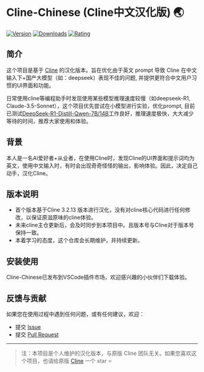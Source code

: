 # Cline-Chinese (Cline中文汉化版) 🌏

[![Version](https://img.shields.io/visual-studio-marketplace/v/HybridTalentComputing.cline-chinese)](https://marketplace.visualstudio.com/items?itemName=HybridTalentComputing.cline-chinese)
[![Downloads](https://img.shields.io/visual-studio-marketplace/d/HybridTalentComputing.cline-chinese)](https://marketplace.visualstudio.com/items?itemName=HybridTalentComputing.cline-chinese)
[![Rating](https://img.shields.io/visual-studio-marketplace/r/HybridTalentComputing.cline-chinese)](https://marketplace.visualstudio.com/items?itemName=HybridTalentComputing.cline-chinese)

## 简介

这个项目是基于 [Cline](https://github.com/cline/cline) 的汉化版本。旨在优化由于英文 prompt 导致 Cline 在中文输入下+国产大模型（如：deepseek）表现不佳的问题, 并提供更符合中文用户习惯的UI界面和功能。

日常使用cline等编程助手时发现使用某些模型推理速度较慢（如deepseek-R1, Claude-3.5-Sonnet），这个项目优先尝试在小模型进行实验，优化prompt, 目前已测试[DeepSeek-R1-Distill-Qwen-7B/14B](https://github.com/deepseek-ai/DeepSeek-R1)工作良好，推理速度极快，大大减少等待的时间，推荐大家使用和体验。

## 背景

本人是一名AI爱好者+从业者，在使用Cline时，发现Cline的UI界面和提示词均为英文，使用中文输入时，有时会出现奇奇怪怪的输出，影响体验。因此，决定自己动手，汉化Cline。

## 版本说明

- 首个版本基于Cline 3.2.13 版本进行汉化，没有对cline核心代码进行任何修改，以保证原滋原味的cline体验。
- 未来cline主仓更新后，会及时同步到本项目中。且版本号与Cline对于版本号保持一致。
- 本着学习的态度，这个仓库会长期维护，并持续更新。

## 安装使用

Cline-Chinese已发布到VSCode插件市场，欢迎感兴趣的小伙伴们下载体验。

## 反馈与贡献

如果您在使用过程中遇到任何问题，或有任何建议，欢迎：

- 提交 [Issue](https://github.com/HybridTalentComputing/cline-chinese/issues)
- 提交 [Pull Request](https://github.com/HybridTalentComputing/cline-chinese/pulls)

---

> 注：本项目是个人维护的汉化版本，与原版 Cline 团队无关。如果您喜欢这个项目，也请给原版 [Cline](https://github.com/cline/cline) 一个 star ⭐️





